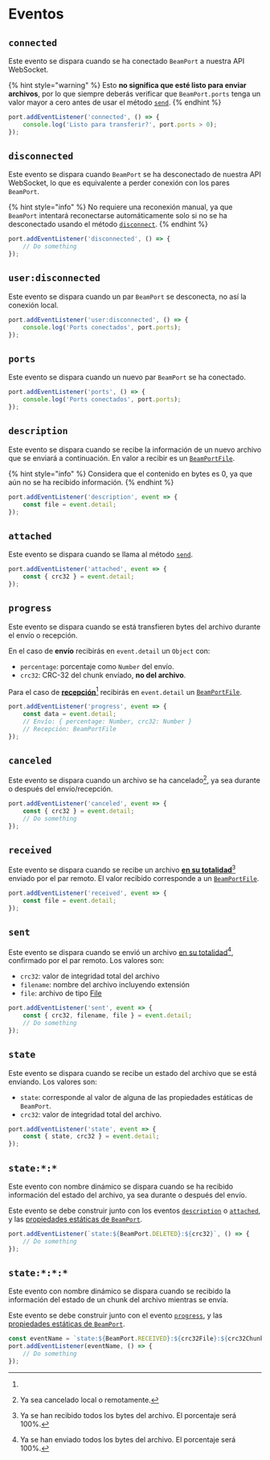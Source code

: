 # Eventos

## `connected`

Este evento se dispara cuando se ha conectado `BeamPort` a nuestra API WebSocket.&#x20;

{% hint style="warning" %}
Esto **no significa que esté listo para enviar archivos**, por lo que siempre deberás verificar que `BeamPort.ports` tenga un valor mayor a cero antes de usar el método [`send`](metodos.md#send).
{% endhint %}

```javascript
port.addEventListener('connected', () => {
    console.log('Listo para transferir?', port.ports > 0);
});
```

## `disconnected`

Este evento se dispara cuando `BeamPort` se ha desconectado de nuestra API WebSocket, lo que es equivalente a perder conexión con los pares `BeamPort`.

{% hint style="info" %}
No requiere una reconexión manual, ya que `BeamPort` intentará reconectarse automáticamente solo si no se ha desconectado usando el método [`disconnect`](metodos.md#disconnect).
{% endhint %}

```javascript
port.addEventListener('disconnected', () => {
    // Do something
});
```

## `user:disconnected`

Este evento se dispara cuando un par `BeamPort` se desconecta, no así la conexión local.

```javascript
port.addEventListener('user:disconnected', () => {
    console.log('Ports conectados', port.ports);
});
```

## `ports`

Este evento se dispara cuando un nuevo par `BeamPort` se ha conectado.

```javascript
port.addEventListener('ports', () => {
    console.log('Ports conectados', port.ports);
});
```

## `description`

Este evento se dispara cuando se recibe la información de un nuevo archivo que se enviará a continuación. En valor a recibir es un [`BeamPortFile`](beamportfile.md).&#x20;

{% hint style="info" %}
Considera que el contenido en bytes es 0, ya que aún no se ha recibido información.
{% endhint %}

```javascript
port.addEventListener('description', event => {
    const file = event.detail;
});
```

## `attached`

Este evento se dispara cuando se llama al método [`send`](metodos.md#send).

```javascript
port.addEventListener('attached', event => {
    const { crc32 } = event.detail;
});
```

## `progress`

Este evento se dispara cuando se está transfieren bytes del archivo durante el envío o recepción.

En el caso de **envío** recibirás en `event.detail` un `Object` con:

* `percentage`: porcentaje como `Number` del envío.
* `crc32`: CRC-32 del chunk envíado, **no del archivo**.

Para el caso de [**recepción**](#user-content-fn-1)[^1] recibirás en `event.detail` un [`BeamPortFile`](beamportfile.md).

```javascript
port.addEventListener('progress', event => {
    const data = event.detail;
    // Envío: { percentage: Number, crc32: Number }
    // Recepción: BeamPortFile
});
```

## `canceled`

Este evento se dispara cuando un archivo se ha cancelado[^2], ya sea durante o después del envío/recepción.

```javascript
port.addEventListener('canceled', event => {
    const { crc32 } = event.detail;
    // Do something
});
```

## `received`

Este evento se dispara cuando se recibe un archivo [**en su totalidad**](#user-content-fn-3)[^3] enviado por el par remoto. El valor recibido corresponde a un [`BeamPortFile`](beamportfile.md).

```javascript
port.addEventListener('received', event => {
    const file = event.detail;
});
```

## `sent`

Este evento se dispara cuando se envió un archivo [en su totalidad](#user-content-fn-4)[^4], confirmado por el par remoto. Los valores son:

* `crc32`: valor de integridad total del archivo
* `filename`: nombre del archivo incluyendo extensión
* `file`: archivo de tipo [File](https://developer.mozilla.org/en-US/docs/Web/API/File)

```javascript
port.addEventListener('sent', event => {
    const { crc32, filename, file } = event.detail;
    // Do something
});
```

## `state`

Este evento se dispara cuando se recibe un estado del archivo que se está enviando. Los valores son:

* `state`: corresponde al valor de alguna de las propiedades estáticas de `BeamPort`.
* `crc32`: valor de integridad total del archivo.

```javascript
port.addEventListener('state', event => {
    const { state, crc32 } = event.detail;
});
```

## `state:*:*`

Este evento con nombre dinámico se dispara cuando se ha recibido información del estado del archivo, ya sea durante o después del envío.

Este evento se debe construir junto con los eventos [`description`](eventos.md#description) o [`attached`](eventos.md#attached), y las [propiedades estáticas de `BeamPort`](propiedades.md#propiedades-estaticas).

```javascript
port.addEventListener(`state:${BeamPort.DELETED}:${crc32}`, () => {
    // Do something
});
```

## `state:*:*:*`

Este evento con nombre dinámico se dispara cuando se recibido la información del estado de un chunk del archivo mientras se envía.

Este evento se debe construir junto con el evento [`progress`](eventos.md#progress), y las [propiedades estáticas de `BeamPort`](propiedades.md#propiedades-estaticas).

```javascript
const eventName = `state:${BeamPort.RECEIVED}:${crc32File}:${crc32Chunk}`;
port.addEventListener(eventName, () => {
    // Do something
});
```

[^1]: 

[^2]: Ya sea cancelado local o remotamente.

[^3]: Ya se han recibido todos los bytes del archivo. El porcentaje será 100%.

[^4]: Ya se han enviado todos los bytes del archivo. El porcentaje será 100%.
